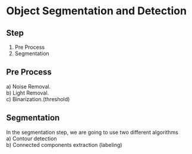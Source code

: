 # Object Segmentation and Detection

## Step 
1. Pre Process
2. Segmentation

## Pre Process
a) Noise Removal.\
b) Light Removal.\
c) Binarization.(threshold)

## Segmentation
In the segmentation step, we are going to use two different algorithms\
a) Contour detection\
b) Connected components extraction (labeling) 
